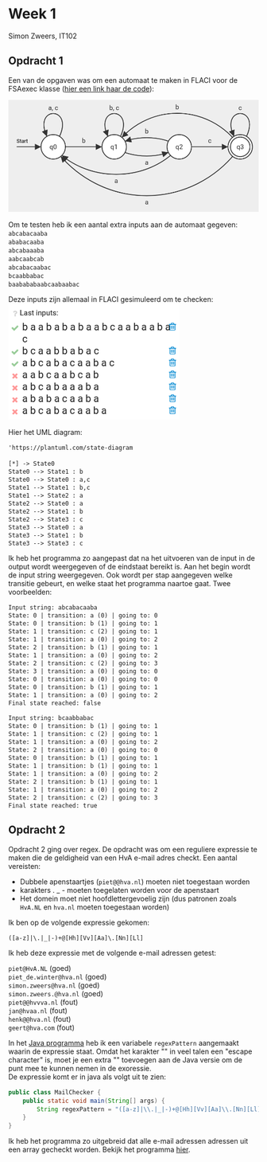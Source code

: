 # Week 1

Simon Zweers, IT102

## Opdracht 1

Een van de opgaven was om een automaat te maken in FLACI voor de FSAexec klasse ([hier een link haar de code](FSAexec.java)):

![fsaexec-flaci](../../images/fsaexec-flaci.png)

Om te testen heb ik een aantal extra inputs aan de automaat gegeven:  
`abcabacaaba`  
`ababacaaba`  
`abcabaaaba`  
`aabcaabcab`  
`abcabacaabac`  
`bcaabbabac`  
`baabababaabcaabaabac`  

Deze inputs zijn allemaal in FLACI gesimuleerd om te checken:  
![](../../images/fsaexec-flaci-input-words.png)

Hier het UML diagram:  
```plantuml
'https://plantuml.com/state-diagram

[*] -> State0
State0 --> State1 : b
State0 --> State0 : a,c
State1 --> State1 : b,c
State1 --> State2 : a
State2 --> State0 : a
State2 --> State1 : b
State2 --> State3 : c
State3 --> State0 : a
State3 --> State1 : b
State3 --> State3 : c
```

Ik heb het programma zo aangepast dat na het uitvoeren van de input in de output wordt weergegeven of de eindstaat bereikt is.
Aan het begin wordt de input string weergegeven.
Ook wordt per stap aangegeven welke transitie gebeurt, en welke staat het programma naartoe gaat.
Twee voorbeelden:  
```text
Input string: abcabacaaba
State: 0 | transition: a (0) | going to: 0
State: 0 | transition: b (1) | going to: 1
State: 1 | transition: c (2) | going to: 1
State: 1 | transition: a (0) | going to: 2
State: 2 | transition: b (1) | going to: 1
State: 1 | transition: a (0) | going to: 2
State: 2 | transition: c (2) | going to: 3
State: 3 | transition: a (0) | going to: 0
State: 0 | transition: a (0) | going to: 0
State: 0 | transition: b (1) | going to: 1
State: 1 | transition: a (0) | going to: 2
Final state reached: false
```
```text
Input string: bcaabbabac
State: 0 | transition: b (1) | going to: 1
State: 1 | transition: c (2) | going to: 1
State: 1 | transition: a (0) | going to: 2
State: 2 | transition: a (0) | going to: 0
State: 0 | transition: b (1) | going to: 1
State: 1 | transition: b (1) | going to: 1
State: 1 | transition: a (0) | going to: 2
State: 2 | transition: b (1) | going to: 1
State: 1 | transition: a (0) | going to: 2
State: 2 | transition: c (2) | going to: 3
Final state reached: true
```

## Opdracht 2

Opdracht 2 ging over regex.
De opdracht was om een reguliere expressie te maken die de geldigheid van een HvA e-mail adres checkt.
Een aantal vereisten:

- Dubbele apenstaartjes (`piet@@hva.nl`) moeten niet toegestaan worden
- karakters . _ - moeten toegelaten worden voor de apenstaart
- Het domein moet niet hoofdlettergevoelig zijn (dus patronen zoals `HvA.NL` en `hva.nl` moeten toegestaan worden)

Ik ben op de volgende expressie gekomen:

```regexp
([a-z]|\.|_|-)+@[Hh][Vv][Aa]\.[Nn][Ll]
```

Ik heb deze expressie met de volgende e-mail adressen getest:

`piet@HvA.NL` (goed)  
`piet_de.winter@hva.nl` (goed)  
`simon.zweers@hva.nl` (goed)  
`simon.zweers.@hva.nl` (goed)  
`piet@@hvvva.nl` (fout)  
`jan@hvaa.nl` (fout)  
`henk@@hva.nl` (fout)  
`geert@hva.com` (fout)

In het [Java programma](MailChecker.java) heb ik een variabele `regexPattern` aangemaakt waarin de expressie staat.
Omdat het karakter "\" in veel talen een "escape character" is, moet je een extra "\" toevoegen aan de Java versie om de punt mee te kunnen nemen in de exoressie.  
De expressie komt er in java als volgt uit te zien:

```java
public class MailChecker {
    public static void main(String[] args) {
        String regexPattern = "([a-z]|\\.|_|-)+@[Hh][Vv][Aa]\\.[Nn][Ll]";
    }
}
```

Ik heb het programma zo uitgebreid dat alle e-mail adressen adressen uit een array gecheckt worden.
Bekijk het programma [hier](MailChecker.java).